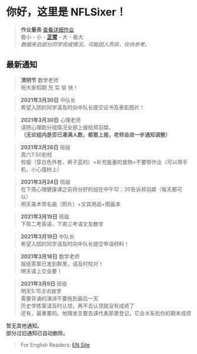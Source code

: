 ﻿# 你好，这里是 NFLSixer！

>**作业量表** [查看详细作业](db/dbtoday)     
>极小 - 小 - [**正常**](db/wlgauge?id=正常) - 大 - 极大            
>*数据来自部分同学完成情况。可能因人而异，仅供参考。*            

## 最新通知

>**清明节** 数学老师                         
>祝大家假期 充 实 愉 快！          

>**2021年3月30日** 中队长      
>希望入团的同学请及时向中队长提交证书及表彰图片！            

>**2021年3月30日** 心理老师         
>请把心理剧分组情况全部上报给郑羽桀。           
>**（无论组内是否已凑满人数，都要上报，老师会进一步通知调整）**   

>**2021年3月26日** 班级          
>周六7:50到校   
>校服（穿白色外套，裤子蓝的）+补充能量的食物+不要带作业（可以带手机，小心撞树上）                 


>**2021年3月24日** 班级          
>在下周心理健康课之前将分好的组在中午12：30告诉郑羽桀（每天都可以）              
>明天美术带名画（照片）+文具用品+图画本                 

>**2021年3月19日** 班级        
>下周二考英语，下周三考语文及数学                 

>**2021年3月19日** 中队长      
>希望入团的同学请及时向中队长提交申请材料！            

>**2021年3月18日** 数学老师     
>报纸答案已发到群里，请及时校对！  
>明天请上交全要！           

>**2021年3月9日** 班级  
>明天5:15*左右*放学  
>需要背诵的演讲不要拖到最后一天  
>历史学练案请及时认领，再不去认领就没有成绩了  
>还有，最重要的。地理发言要去课代表那里登记，它会关系到你的期末成绩  

暂无其他通知。    
部分过旧通知已自动删除。

>For English Readers: [EN Site](en/)
